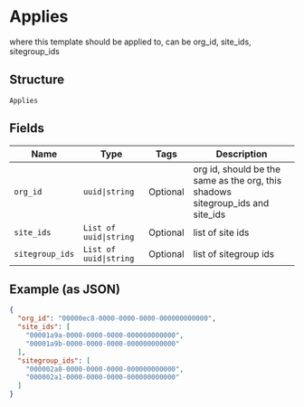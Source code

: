 
# Applies

where this template should be applied to, can be org_id, site_ids, sitegroup_ids

## Structure

`Applies`

## Fields

| Name | Type | Tags | Description |
|  --- | --- | --- | --- |
| `org_id` | `uuid\|string` | Optional | org id, should be the same as the org, this shadows sitegroup_ids and site_ids |
| `site_ids` | `List of uuid\|string` | Optional | list of site ids |
| `sitegroup_ids` | `List of uuid\|string` | Optional | list of sitegroup ids |

## Example (as JSON)

```json
{
  "org_id": "00000ec8-0000-0000-0000-000000000000",
  "site_ids": [
    "00001a9a-0000-0000-0000-000000000000",
    "00001a9b-0000-0000-0000-000000000000"
  ],
  "sitegroup_ids": [
    "000002a0-0000-0000-0000-000000000000",
    "000002a1-0000-0000-0000-000000000000"
  ]
}
```

